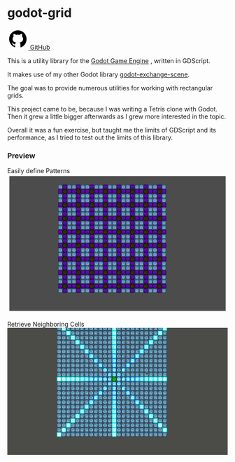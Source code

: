 [creationTime]:- "Feb 13. 2023"
[lastWriteTime]:- "Feb 16. 2023"

# godot-grid

<a href="https://github.com/aMOPel/godot-grid">
<img src="assets/icons8-github.svg" alt="GitHub" class="inline m-1 dark:invert">
GitHub</a>

This is a utility library for the [Godot Game Engine](https://godotengine.org/)
, written in GDScript.

It makes use of my other Godot library [godot-exchange-scene](#/godot_exchange_scene).

The goal was to provide numerous utilities for working with rectangular grids.

This project came to be, because I was writing a Tetris clone with Godot.
Then it grew a little bigger afterwards as I grew more interested in the topic.

Overall it was a fun exercise, but taught me the limits of GDScript and its
performance, as I tried to test out the limits of this library.

### Preview

Easily define Patterns
![Patterns](assets/grid_pattern.png) 

Retrieve Neighboring Cells
![Neighbors](assets/grid_moving_neighbors.gif) 
